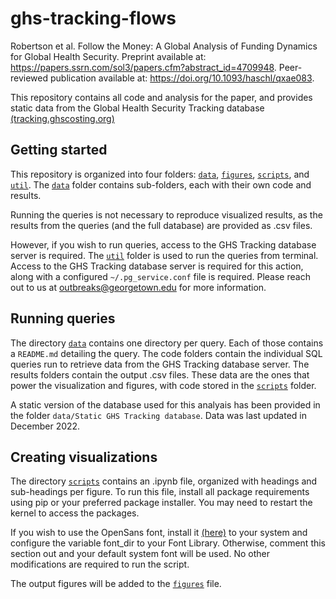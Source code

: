 # ghs-tracking-flows
Robertson et al. Follow the Money: A Global Analysis of Funding Dynamics for Global Health Security. Preprint available at: https://papers.ssrn.com/sol3/papers.cfm?abstract_id=4709948. Peer-reviewed publication available at: https://doi.org/10.1093/haschl/qxae083.

This repository contains all code and analysis for the paper, and provides static data from the Global Health Security Tracking database [(tracking.ghscosting.org)](https://tracking.ghscosting.org/)

## Getting started
This repository is organized into four folders: [`data`](./data/), [`figures`](./figures/), [`scripts`](./scripts/), and [`util`](./util/). The [`data`](./data/) folder contains sub-folders, each with their own code and results. 

Running the queries is not necessary to reproduce visualized results, as the results from the queries (and the full database) are provided as .csv files. 

However, if you wish to run queries, access to the GHS Tracking database server is required. The [`util`](./util/) folder is used to run the queries from terminal. Access to the GHS Tracking database server is required for this action, along with a configured `~/.pg_service.conf` file is required. Please reach out to us at [outbreaks@georgetown.edu](mailto:outbreaks@georgetown.edu) for more information.

## Running queries
The directory [`data`](./data/) contains one directory per query. Each of those contains a `README.md` detailing the query. The code folders contain the individual SQL queries run to retrieve data from the GHS Tracking database server. The results folders contain the output .csv files. These data are the ones that power the visualization and figures, with code stored in the [`scripts`](./scripts/) folder.

A static version of the database used for this analyais has been provided in the folder `data/Static GHS Tracking database`. Data was last updated in December 2022.

## Creating visualizations
The directory [`scripts`](./scripts/) contains an .ipynb file, organized with headings and sub-headings per figure. To run this file, install all package requirements using pip or your preferred package installer. You may need to restart the kernel to access the packages. 

If you wish to use the OpenSans font, install it [(here)](https://fonts.google.com/specimen/Open+Sans) to your system and configure the variable font_dir to your Font Library. Otherwise, comment this section out and your default system font will be used. No other modifications are required to run the script. 

The output figures will be added to the [`figures`](./figures/) file. 
